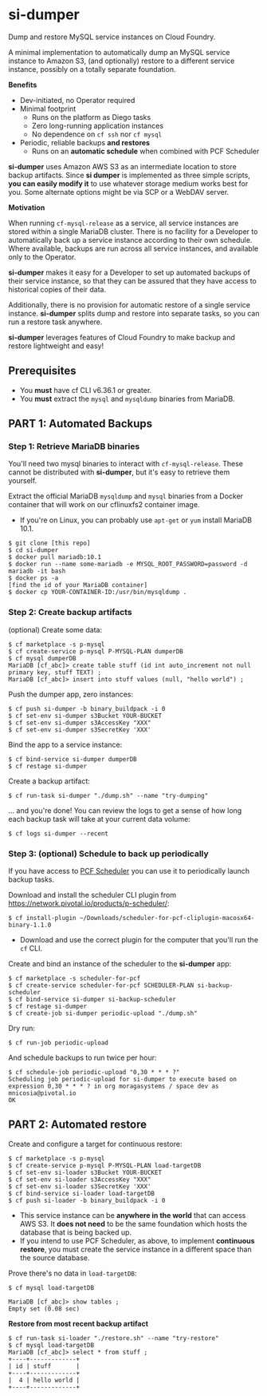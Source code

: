 # si-dumper

Dump and restore MySQL service instances on Cloud Foundry.

A minimal implementation to automatically dump an MySQL service instance to Amazon S3, (and optionally) restore to a different service instance, possibly on a totally separate foundation.

**Benefits**
- Dev-initiated, no Operator required
- Minimal footprint
  - Runs on the platform as Diego tasks
  - Zero long-running application instances
  - No dependence on `cf ssh` nor `cf mysql`
- Periodic, reliable backups **and restores**
  - Runs on an **automatic schedule** when combined with PCF Scheduler

**si-dumper** uses Amazon AWS S3 as an intermediate location to store backup artifacts. Since **si dumper** is implemented as three simple scripts, **you can easily modify it** to use whatever storage medium works best for you. Some alternate options might be via SCP or a WebDAV server.

**Motivation**

When running `cf-mysql-release` as a service, all service instances are stored within a single MariaDB cluster. There is no facility for a Developer to automatically back up a service instance according to their own schedule. Where available, backups are run across all service instances, and available only to the Operator.

**si-dumper** makes it easy for a Developer to set up automated backups of their service instance, so that they can be assured that they have access to historical copies of their data.

Additionally, there is no provision for automatic restore of a single service instance. **si-dumper** splits dump and restore into separate tasks, so you can run a restore task anywhere.

**si-dumper** leverages features of Cloud Foundry to make backup and restore lightweight and easy!

## Prerequisites

- You **must** have cf CLI v6.36.1 or greater.
- You **must** extract the `mysql` and `mysqldump` binaries from MariaDB.

## PART 1: Automated Backups

### Step 1: Retrieve MariaDB binaries

You'll need two mysql binaries to interact with `cf-mysql-release`. These cannot be distributed with **si-dumper**, but it's easy to retrieve them yourself.

Extract the official MariaDB `mysqldump` and `mysql` binaries from a Docker container that will work on our cflinuxfs2 container image.
  - If you're on Linux, you can probably use `apt-get` or `yum` install MariaDB 10.1.

```
$ git clone [this repo]
$ cd si-dumper
$ docker pull mariadb:10.1
$ docker run --name some-mariadb -e MYSQL_ROOT_PASSWORD=password -d mariadb -it bash
$ docker ps -a
[find the id of your MariaDB container]
$ docker cp YOUR-CONTAINER-ID:/usr/bin/mysqldump .
```

### Step 2: Create backup artifacts

(optional) Create some data:
```
$ cf marketplace -s p-mysql
$ cf create-service p-mysql P-MYSQL-PLAN dumperDB
$ cf mysql dumperDB
MariaDB [cf_abc]> create table stuff (id int auto_increment not null primary key, stuff TEXT) ;
MariaDB [cf_abc]> insert into stuff values (null, "hello world") ;
```

Push the dumper app, zero instances:

```
$ cf push si-dumper -b binary_buildpack -i 0
$ cf set-env si-dumper s3Bucket YOUR-BUCKET
$ cf set-env si-dumper s3AccessKey "XXX"
$ cf set-env si-dumper s3SecretKey 'XXX'
```

Bind the app to a service instance:
```
$ cf bind-service si-dumper dumperDB
$ cf restage si-dumper
```

Create a backup artifact:

```
$ cf run-task si-dumper "./dump.sh" --name "try-dumping"
```

... and you're done! You can review the logs to get a sense of how long each backup task will take at your current data volume:

```
$ cf logs si-dumper --recent
```

### Step 3: (optional) Schedule to back up periodically

If you have access to [PCF Scheduler](https://docs.pivotal.io/pcf-scheduler/) you can use it to periodically launch backup tasks.

Download and install the scheduler CLI plugin from https://network.pivotal.io/products/p-scheduler/:

```
$ cf install-plugin ~/Downloads/scheduler-for-pcf-cliplugin-macosx64-binary-1.1.0
```
- Download and use the correct plugin for the computer that you'll run the `cf` CLI.

Create and bind an instance of the scheduler to the **si-dumper** app:

```
$ cf marketplace -s scheduler-for-pcf
$ cf create-service scheduler-for-pcf SCHEDULER-PLAN si-backup-scheduler
$ cf bind-service si-dumper si-backup-scheduler
$ cf restage si-dumper
$ cf create-job si-dumper periodic-upload "./dump.sh"
```

Dry run:
```
$ cf run-job periodic-upload
```

And schedule backups to run twice per hour:

```
$ cf schedule-job periodic-upload "0,30 * * * ?"
Scheduling job periodic-upload for si-dumper to execute based on expression 0,30 * * * ? in org moragasystems / space dev as mnicosia@pivotal.io
OK
```

## PART 2: Automated restore

Create and configure a target for continuous restore:
```
$ cf marketplace -s p-mysql
$ cf create-service p-mysql P-MYSQL-PLAN load-targetDB
$ cf set-env si-loader s3Bucket YOUR-BUCKET
$ cf set-env si-loader s3AccessKey "XXX"
$ cf set-env si-loader s3SecretKey 'XXX'
$ cf bind-service si-loader load-targetDB
$ cf push si-loader -b binary_buildpack -i 0
```
- This service instance can be **anywhere in the world** that can access AWS S3. It **does not need** to be the same foundation which hosts the database that is being backed up.
- If you intend to use PCF Scheduler, as above, to implement **continuous restore**, you must create the service instance in a different space than the source database.

Prove there's no data in `load-targetDB`:
```
$ cf mysql load-targetDB

MariaDB [cf_abc]> show tables ;
Empty set (0.08 sec)
```

**Restore from most recent backup artifact**

```
$ cf run-task si-loader "./restore.sh" --name "try-restore"
$ cf mysql load-targetDB
MariaDB [cf_abc]> select * from stuff ;
+----+-------------+
| id | stuff       |
+----+-------------+
|  4 | hello world |
+----+-------------+
```
